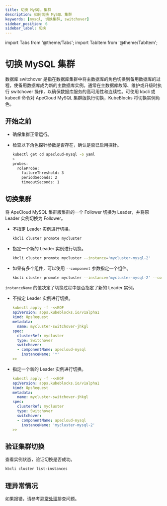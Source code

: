 ```yaml
---
title: 切换 MySQL 集群
description: 如何切换 MySQL 集群
keywords: [mysql, 切换集群, switchover]
sidebar_position: 6
sidebar_label: 切换
---
```


import Tabs from '@theme/Tabs';
import TabItem from '@theme/TabItem';

# 切换 MySQL 集群

数据库 switchover 是指在数据库集群中将主数据库的角色切换到备用数据库的过程，使备用数据库成为新的主数据库实例。通常在主数据库故障、维护或升级时执行 switchover 操作，以确保数据库服务的高可用性和连续性。可使用 kbcli 或 kubectl 命令对 ApeCloud MySQL 集群版执行切换，KubeBlocks 将切换实例角色。

## 开始之前

* 确保集群正常运行。
* 检查以下角色探针参数是否存在，确认是否已启用探针。

   ```bash
   kubectl get cd apecloud-mysql -o yaml
   >
   probes:
     roleProbe:
       failureThreshold: 3
       periodSeconds: 2
       timeoutSeconds: 1
   ```

## 切换集群

将 ApeCloud MySQL 集群版集群的一个 Follower 切换为 Leader，并将原 Leader 实例切换为 Follower。

<Tabs>

<TabItem value="kbcli" label="kbcli" default>

* 不指定 Leader 实例进行切换。

    ```bash
    kbcli cluster promote mycluster
    ```

* 指定一个新的 Leader 实例进行切换。

    ```bash
    kbcli cluster promote mycluster --instance='mycluster-mysql-2'
    ```

* 如果有多个组件，可以使用 `--component` 参数指定一个组件。

    ```bash
    kbcli cluster promote mycluster --instance='mycluster-mysql-2' --component='apecloud-mysql'
    ```

</TabItem>

<TabItem value="kubectl" label="kubectl">

`instanceName` 的值决定了切换过程中是否指定了新的 Leader 实例。

* 不指定 Leader 实例进行切换。

  ```yaml
  kubectl apply -f -<<EOF
  apiVersion: apps.kubeblocks.io/v1alpha1
  kind: OpsRequest
  metadata:
    name: mycluster-switchover-jhkgl
  spec:
    clusterRef: mycluster
    type: Switchover
    switchover:
    - componentName: apecloud-mysql
      instanceName: '*'
  >>
  ```

* 指定一个新的 Leader 实例进行切换。

  ```yaml
  kubectl apply -f -<<EOF
  apiVersion: apps.kubeblocks.io/v1alpha1
  kind: OpsRequest
  metadata:
    name: mycluster-switchover-jhkgl
  spec:
    clusterRef: mycluster
    type: Switchover
    switchover:
    - componentName: apecloud-mysql
      instanceName: 'mycluster-mysql-2'
  >>
  ```

</TabItem>

</Tabs>

## 验证集群切换

查看实例状态，验证切换是否成功。

```bash
kbcli cluster list-instances
```

## 理异常情况

如果报错，请参考[异常处理](./../../handle-an-exception/handle-a-cluster-exception.md)排查问题。
